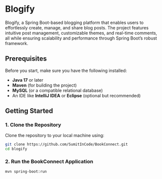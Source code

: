 # Blogify

Blogify, a Spring Boot-based blogging platform that enables users to effortlessly create, manage, and share blog posts. The project features intuitive post management, customizable themes, and real-time comments, all while ensuring scalability and performance through Spring Boot’s robust framework.

## Prerequisites

Before you start, make sure you have the following installed:

- **Java 17** or later
- **Maven** (for building the project)
- **MySQL** (or a compatible relational database)
- An IDE like **IntelliJ IDEA** or **Eclipse** (optional but recommended)

## Getting Started

### 1. Clone the Repository

Clone the repository to your local machine using:

```bash
git clone https://github.com/SumitInCode/BookConnect.git
cd blogify
```

### 2. Run the BookConnect Application

```bash
mvn spring-boot:run
```